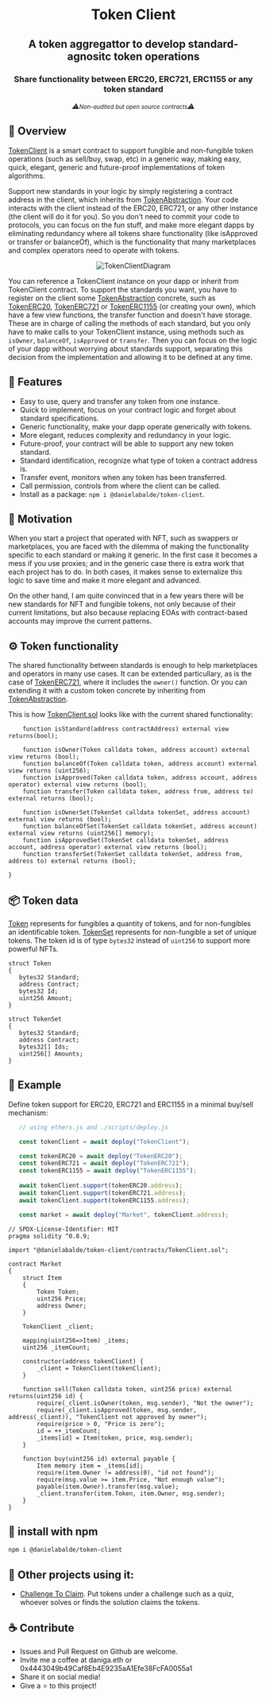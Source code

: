 <h1 align="center">Token Client</h1> 
<h2 align="center">A token aggregattor to develop standard-agnositc token operations</h2> 
<h3 align="center">Share functionality between ERC20, ERC721, ERC1155 or any token standard</h3>
<p align="center" style="font-style: italic">⚠️<small>Non-audited but open source contracts</small>⚠️</p>



## 🧐 Overview

[TokenClient](contracts/TokenClient.sol) is a smart contract to support fungible and non-fungible token operations (such as sell/buy, swap, etc) in a generic way, making easy, quick, elegant, generic and future-proof implementations of token algorithms.

Support new standards in your logic by simply registering a contract address in the client, which inherits from [TokenAbstraction](contracts/TokenAbstraction.sol). Your code interacts with the client instead of the ERC20, ERC721, or any other instance (the client will do it for you). So you don't need to commit your code to protocols, you can focus on the fun stuff, and make more elegant dapps by eliminating redundancy where all tokens share functionality (like isApproved or transfer or balanceOf), which is the functionality that many marketplaces and complex operators need to operate with tokens.

<p align="center"><img src="./imgs/TokenClientDiagram.PNG" alt="TokenClientDiagram"></p>
 
You can reference a TokenClient instance on your dapp or inherit from TokenClient contract. To support the standards you want, you have to register on the client some [TokenAbstraction](contracts/TokenAbstraction.sol) concrete, such as [TokenERC20](contracts/concretes/TokenERC20.sol), [TokenERC721](contracts/concretes/TokenERC721.sol) or [TokenERC1155](contracts/concretes/TokenERC1155.sol) (or creating your own), which have a few view functions, the transfer function and doesn't have storage. These are in charge of calling the methods of each standard, but you only have to make calls to your TokenClient instance, using methods such as `isOwner`, `balanceOf`, `isApproved` or `transfer`. Then you can focus on the logic of your dapp without worrying about standards support, separating this decision from the implementation and allowing it to be defined at any time.

## 🌟 Features
- Easy to use, query and transfer any token from one instance.
- Quick to implement, focus on your contract logic and forget about standard specifications.
- Generic functionality, make your dapp operate generically with tokens.
- More elegant, reduces complexity and redundancy in your logic.
- Future-proof, your contract will be able to support any new token standard.
- Standard identification, recognize what type of token a contract address is.
- Transfer event, monitors when any token has been transferred.
- Call permission, controls from where the client can be called.
- Install as a package: `npm i @danielabalde/token-client`. 


## 🚀 Motivation

When you start a project that operated with NFT, such as swappers or marketplaces, you are faced with the dilemma of making the functionality specific to each standard or making it generic. In the first case it becomes a mess if you use proxies; and in the generic case there is extra work that each project has to do. In both cases, it makes sense to externalize this logic to save time and make it more elegant and advanced.

On the other hand, I am quite convinced that in a few years there will be new standards for NFT and fungible tokens, not only because of their current limitations, but also because replacing EOAs with contract-based accounts may improve the current patterns.

## ⚙️ Token functionality

The shared functionality between standards is enough to help marketplaces and operators in many use cases. It can be extended particullary, as is the case of [TokenERC721](contracts/concretes/TokenERC721.sol), where it includes the `owner()` function. Or you can extending it with a custom token concrete by inheriting from [TokenAbstraction](contracts/TokenAbstraction.sol).

This is how [TokenClient.sol](contracts/TokenClient.sol) looks like with the current shared functionality:
```solidity
    function isStandard(address contractAddress) external view returns(bool);

    function isOwner(Token calldata token, address account) external view returns (bool);
    function balanceOf(Token calldata token, address account) external view returns (uint256);
    function isApproved(Token calldata token, address account, address operator) external view returns (bool);
    function transfer(Token calldata token, address from, address to) external returns (bool);
    
    function isOwnerSet(TokenSet calldata tokenSet, address account) external view returns (bool);
    function balanceOfSet(TokenSet calldata tokenSet, address account) external view returns (uint256[] memory);
    function isApprovedSet(TokenSet calldata tokenSet, address account, address operator) external view returns (bool);
    function transferSet(TokenSet calldata tokenSet, address from, address to) external returns (bool);

}
```
## 📦 Token data
 [Token](contracts/TokenData.sol) represents for fungibles a quantity of tokens, and for non-fungibles an identificable token. [TokenSet](contracts/TokenData.sol) represents for non-fungible a set of unique tokens. The token id is of type `bytes32` instead of `uint256` to support more powerful NFTs.

 ```solidity
struct Token
{
    bytes32 Standard;
    address Contract;
    bytes32 Id;
    uint256 Amount;  
}

struct TokenSet
{
    bytes32 Standard;
    address Contract;
    bytes32[] Ids;
    uint256[] Amounts;  
}
```
## 📖 Example
Define token support for ERC20, ERC721 and ERC1155 in a minimal buy/sell mechanism:


 ```js
    // using ethers.js and ./scripts/deploy.js

    const tokenClient = await deploy("TokenClient");

    const tokenERC20 = await deploy("TokenERC20");
    const tokenERC721 = await deploy("TokenERC721");
    const tokenERC1155 = await deploy("TokenERC1155");
           
    await tokenClient.support(tokenERC20.address);
    await tokenClient.support(tokenERC721.address);
    await tokenClient.support(tokenERC1155.address); 

    const market = await deploy("Market", tokenClient.address);
```

```solidity
// SPDX-License-Identifier: MIT
pragma solidity ^0.8.9;

import "@danielabalde/token-client/contracts/TokenClient.sol";

contract Market
{
    struct Item
    {
        Token Token;
        uint256 Price;
        address Owner;
    } 
   
    TokenClient _client;

    mapping(uint256=>Item) _items;
    uint256 _itemCount;

    constructor(address tokenClient) {
        _client = TokenClient(tokenClient);
    }

    function sell(Token calldata token, uint256 price) external returns(uint256 id) {
        require(_client.isOwner(token, msg.sender), "Not the owner");
        require(_client.isApproved(token, msg.sender, address(_client)), "TokenClient not approved by owner");
        require(price > 0, "Price is zero"); 
        id = ++_itemCount;
        _items[id] = Item(token, price, msg.sender);
    }

    function buy(uint256 id) external payable {
        Item memory item = _items[id];
        require(item.Owner != address(0), "id not found");
        require(msg.value >= item.Price, "Not enough value");
        payable(item.Owner).transfer(msg.value);
        _client.transfer(item.Token, item.Owner, msg.sender);
    } 
}
```

## 🔌 install with npm
```md
npm i @danielabalde/token-client
```

## 📌 Other projects using it:
- [Challenge To Claim](https://github.com/DanielAbalde/Challenge-To-Claim-Token). Put tokens under a challenge such as a quiz, whoever solves or finds the solution claims the tokens.



## ☕ Contribute 
* Issues and Pull Request on Github are welcome. 
* Invite me a coffee at daniga.eth or 0x4443049b49Caf8Eb4E9235aA1Efe38FcFA0055a1
* Share it on social media!
* Give a ⭐ to this project!